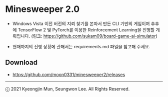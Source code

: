Minesweeper 2.0
===============

- Windows Vista 이전 버전의 지뢰 찾기를 본따서 만든 CLI 기반의 게임이며 추후에 TensorFlow 2 및 PyTorch를 이용한 Reinforcement Learning을 진행할 계획입니다. (링크: https://github.com/sukam09/board-game-ai-simulator)

- 현재까지의 진행 상황에 관해서는 requirements.md 파일을 참고해 주세요.

## Download
- https://github.com/moon0331/minesweeper2/releases

- - -
ⓒ 2021 Kyeongjin Mun, Seungwon Lee. All Rights Reserved.